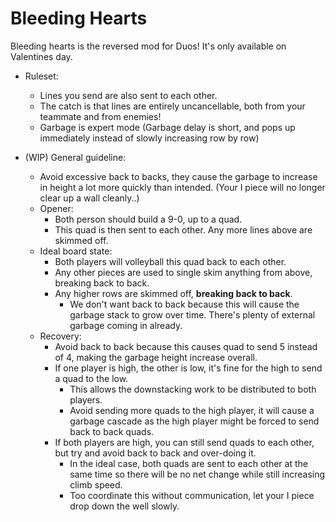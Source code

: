 # Bleeding Hearts
Bleeding hearts is the reversed mod for Duos! It's only available on Valentines day.

- Ruleset:
    - Lines you send are also sent to each other.
    - The catch is that lines are entirely uncancellable, both from your teammate and from enemies!
    - Garbage is expert mode (Garbage delay is short, and pops up immediately instead of slowly increasing row by row)

- (WIP) General guideline:
    - Avoid excessive back to backs, they cause the garbage to increase in height a lot more quickly than intended. (Your I piece will no longer clear up a wall cleanly..)
    - Opener: 
        - Both person should build a 9-0, up to a quad.
        - This quad is then sent to each other. Any more lines above are skimmed off.
    - Ideal board state:
        - Both players will volleyball this quad back to each other.
        - Any other pieces are used to single skim anything from above, breaking back to back.
        - Any higher rows are skimmed off, **breaking back to back**.
            - We don't want back to back because this will cause the garbage stack to grow over time. There's plenty of external garbage coming in already.
    - Recovery: 
        - Avoid back to back because this causes quad to send 5 instead of 4, making the garbage height increase overall.
        - If one player is high, the other is low, it's fine for the high to send a quad to the low.
            - This allows the downstacking work to be distributed to both players.
            - Avoid sending more quads to the high player, it will cause a garbage cascade as the high player might be forced to send back to back quads. 
        - If both players are high, you can still send quads to each other, but try and avoid back to back and over-doing it.
            - In the ideal case, both quads are sent to each other at the same time so there will be no net change while still increasing climb speed.
            - Too coordinate this without communication, let your I piece drop down the well slowly.